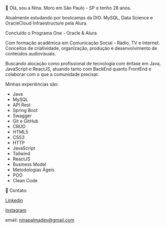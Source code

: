 :raising_hand: Olá, sou a Nina. Moro em São Paulo - SP e tenho 28 anos. 

Atualmente estudando por bootcamps da DIO. MySQL, Data Science e OracleCloud Infraestructure pela Alura. 

Concluído o Programa One - Oracle & Alura. 

Com formação acadêmica em Comunicação Social - Rádio, TV e Internet. Conceitos de criatividade, organização, produção e desenvolvimento de conteúdos audiovisuais. 

Buscando alocação como profissional de tecnologia com ênfase em Java, JavaScript e ReactJS, atuando tanto com BackEnd quanto FrontEnd e colaborar com o que a comunidade precisar. 

Minhas experiências são:
- Java
- MySQL
- API Rest
- Spring Boot
- Swagger
- Git e GitHub
- CRUD
- HTML5
- CSS3
- HTTP
- JavaScript
- Tailwind
- ReactJS 
- Business Model 
- Metodologias Ágeis 
- POO
- Clean Code

📧 Contato: 

[Linkedin](https://br.linkedin.com/in/ninapalmadev)

[Instagram](https://www.instagram.com/palmaninao/)

email: ninapalmadev@gmail.com

